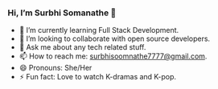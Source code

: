 ### Hi, I’m Surbhi Somanathe 👋

- 🌱  I’m currently learning Full Stack Development.
- 👯 I’m looking to collaborate with open source developers.
- 💬 Ask me about any tech related stuff.
- 📫 How to reach me: surbhisoomnathe7777@gmail.com.
- 😄 Pronouns: She/Her
- ⚡ Fun fact: Love to watch K-dramas and K-pop.
